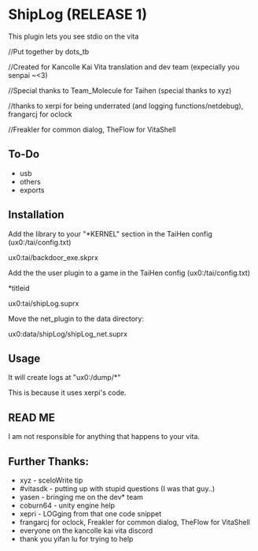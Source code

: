 # ShipLog (RELEASE 1)
This plugin lets you see stdio on the vita


//Put together by dots_tb

//Created for Kancolle Kai Vita translation and dev team (expecially you senpai ~<3)

//Special thanks to Team_Molecule for Taihen (special thanks to xyz)

//thanks to xerpi for being underrated (and logging functions/netdebug), frangarcj for oclock

//Freakler for common dialog, TheFlow for VitaShell

## To-Do
 * usb
 * others
 * exports
## Installation
Add the library to your "*KERNEL" section in the TaiHen config (ux0:/tai/config.txt)

ux0:tai/backdoor_exe.skprx

Add the the user plugin to a game in the TaiHen config (ux0:/tai/config.txt)

*titleid

ux0:tai/shipLog.suprx

Move the net_plugin to the data directory:

ux0:data/shipLog/shipLog_net.suprx

## Usage
It will create logs at "ux0:/dump/*"

This is because it uses xerpi's code.
## READ ME

I am not responsible for anything that happens to your vita.

## Further Thanks:
 * xyz - sceIoWrite tip
 * #vitasdk - putting up with stupid questions (I was that guy..)
 * yasen - bringing me on the dev* team
 * coburn64 - unity engine help
 * xepri - LOGging from that one code snippet
 * frangarcj for oclock, Freakler for common dialog, TheFlow for VitaShell
 * everyone on the kancolle kai vita discord
 * thank you yifan lu for trying to help
